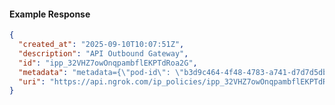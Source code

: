 <!-- Code generated for API Clients. DO NOT EDIT. -->

#### Example Response

```json
{
  "created_at": "2025-09-10T10:07:51Z",
  "description": "API Outbound Gateway",
  "id": "ipp_32VHZ7owOnqpambflEKPTdRoa2G",
  "metadata": "metadata={\"pod-id\": \"b3d9c464-4f48-4783-a741-d7d7d5db310f\"}",
  "uri": "https://api.ngrok.com/ip_policies/ipp_32VHZ7owOnqpambflEKPTdRoa2G"
}
```
